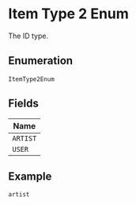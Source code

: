 
# Item Type 2 Enum

The ID type.

## Enumeration

`ItemType2Enum`

## Fields

| Name |
|  --- |
| `ARTIST` |
| `USER` |

## Example

```
artist
```

